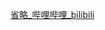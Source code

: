 [省略\_哔哩哔哩\_bilibili](https://www.bilibili.com/video/BV1XY411J7aG?p=27&vd_source=a31fe6f534758f0c32d7f38215afcc7a)